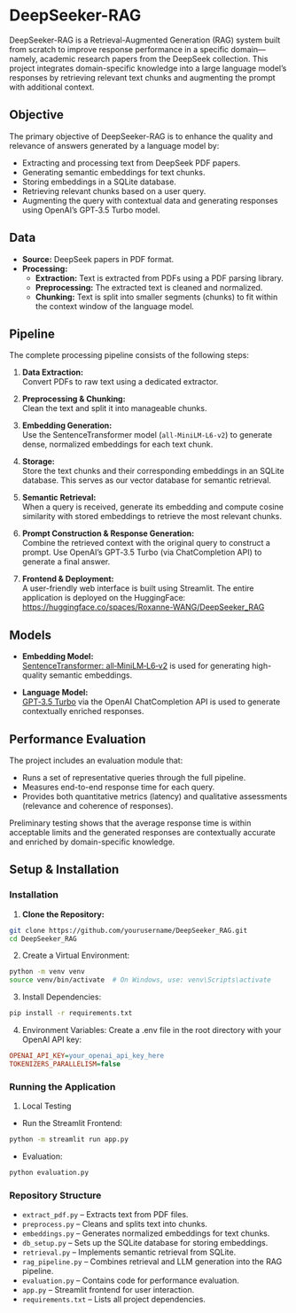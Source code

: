 # DeepSeeker-RAG

DeepSeeker-RAG is a Retrieval-Augmented Generation (RAG) system built from scratch to improve response performance in a specific domain—namely, academic research papers from the DeepSeek collection. This project integrates domain-specific knowledge into a large language model’s responses by retrieving relevant text chunks and augmenting the prompt with additional context.

## Objective

The primary objective of DeepSeeker-RAG is to enhance the quality and relevance of answers generated by a language model by:
- Extracting and processing text from DeepSeek PDF papers.
- Generating semantic embeddings for text chunks.
- Storing embeddings in a SQLite database.
- Retrieving relevant chunks based on a user query.
- Augmenting the query with contextual data and generating responses using OpenAI’s GPT‑3.5 Turbo model.

## Data

- **Source:** DeepSeek papers in PDF format.
- **Processing:**  
  - **Extraction:** Text is extracted from PDFs using a PDF parsing library.
  - **Preprocessing:** The extracted text is cleaned and normalized.
  - **Chunking:** Text is split into smaller segments (chunks) to fit within the context window of the language model.

## Pipeline

The complete processing pipeline consists of the following steps:

1. **Data Extraction:**  
   Convert PDFs to raw text using a dedicated extractor.

2. **Preprocessing & Chunking:**  
   Clean the text and split it into manageable chunks.

3. **Embedding Generation:**  
   Use the SentenceTransformer model (`all-MiniLM-L6-v2`) to generate dense, normalized embeddings for each text chunk.

4. **Storage:**  
   Store the text chunks and their corresponding embeddings in an SQLite database. This serves as our vector database for semantic retrieval.

5. **Semantic Retrieval:**  
   When a query is received, generate its embedding and compute cosine similarity with stored embeddings to retrieve the most relevant chunks.

6. **Prompt Construction & Response Generation:**  
   Combine the retrieved context with the original query to construct a prompt. Use OpenAI’s GPT‑3.5 Turbo (via ChatCompletion API) to generate a final answer.

7. **Frontend & Deployment:**  
   A user-friendly web interface is built using Streamlit. The entire application is deployed on the HuggingFace: https://huggingface.co/spaces/Roxanne-WANG/DeepSeeker_RAG

## Models

- **Embedding Model:**  
  [SentenceTransformer: all‑MiniLM‑L6‑v2](https://www.sbert.net/) is used for generating high-quality semantic embeddings.

- **Language Model:**  
  [GPT‑3.5 Turbo](https://openai.com/api/) via the OpenAI ChatCompletion API is used to generate contextually enriched responses.

## Performance Evaluation

The project includes an evaluation module that:
- Runs a set of representative queries through the full pipeline.
- Measures end-to-end response time for each query.
- Provides both quantitative metrics (latency) and qualitative assessments (relevance and coherence of responses).

Preliminary testing shows that the average response time is within acceptable limits and the generated responses are contextually accurate and enriched by domain-specific knowledge.

## Setup & Installation

### Installation

1. **Clone the Repository:**

```bash
git clone https://github.com/yourusername/DeepSeeker_RAG.git
cd DeepSeeker_RAG
```

2. Create a Virtual Environment:

```bash
python -m venv venv
source venv/bin/activate  # On Windows, use: venv\Scripts\activate
```

3. Install Dependencies:

```bash
pip install -r requirements.txt
```

4. Environment Variables: Create a .env file in the root directory with your OpenAI API key:

```ini
OPENAI_API_KEY=your_openai_api_key_here
TOKENIZERS_PARALLELISM=false
```

### Running the Application
1. Local Testing
- Run the Streamlit Frontend:

```bash
python -m streamlit run app.py
```

- Evaluation:

```bash
python evaluation.py
```

### Repository Structure
- `extract_pdf.py` – Extracts text from PDF files.
- `preprocess.py` – Cleans and splits text into chunks.
- `embeddings.py` – Generates normalized embeddings for text chunks.
- `db_setup.py` – Sets up the SQLite database for storing embeddings.
- `retrieval.py` – Implements semantic retrieval from SQLite.
- `rag_pipeline.py` – Combines retrieval and LLM generation into the RAG pipeline.
- `evaluation.py` – Contains code for performance evaluation.
- `app.py` – Streamlit frontend for user interaction.
- `requirements.txt` – Lists all project dependencies.